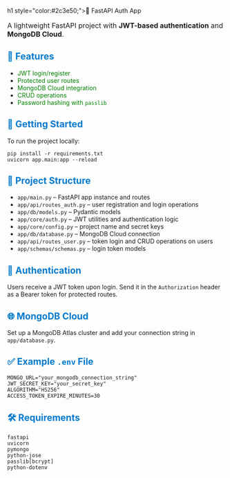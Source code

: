 h1 style="color:#2c3e50;">🚀 FastAPI Auth App</h1>

<p style="font-size:16px;">
A lightweight FastAPI project with <strong>JWT-based authentication</strong> and <strong>MongoDB Cloud</strong>.
</p>

<h2 style="color:#007acc;">📌 Features</h2>
<ul>
  <li><span style="color:green;">JWT login/register</span></li>
  <li><span style="color:green;">Protected user routes</span></li>
  <li><span style="color:green;">MongoDB Cloud integration</span></li>
  <li><span style="color:green;">CRUD operations</span></li>
  <li><span style="color:green;">Password hashing with <code>passlib</code></span></li>
</ul>

<h2 style="color:#007acc;">🚀 Getting Started</h2>
<p>To run the project locally:</p>

<pre>
<code>pip install -r requirements.txt
uvicorn app.main:app --reload</code>
</pre>

<h2 style="color:#007acc;">📁 Project Structure</h2>
<ul>
  <li><code>app/main.py</code> – FastAPI app instance and routes</li>
  <li><code>app/api/routes_auth.py</code> – user registration and login operations</li>
  <li><code>app/db/models.py</code> – Pydantic models</li>
  <li><code>app/core/auth.py</code> – JWT utilities and authentication logic</li>
  <li><code>app/core/config.py</code> – project name and secret keys</li>
  <li><code>app/db/database.py</code> – MongoDB Cloud connection</li>
  <li><code>app/api/routes_user.py</code> – token login and CRUD operations on users</li>
  <li><code>app/schemas/schemas.py</code> – login token models</li>
</ul>

<h2 style="color:#007acc;">🔐 Authentication</h2>
<p>
Users receive a JWT token upon login. Send it in the <code>Authorization</code> header as a Bearer token for protected routes.
</p>

<h2 style="color:#007acc;">🌐 MongoDB Cloud</h2>
<p>
Set up a MongoDB Atlas cluster and add your connection string in <code>app/database.py</code>.
</p>

<h2 style="color:#007acc;">✅ Example <code>.env</code> File</h2>
<pre><code>MONGO_URL="your_mongodb_connection_string"
JWT_SECRET_KEY="your_secret_key"
ALGORITHM="HS256"
ACCESS_TOKEN_EXPIRE_MINUTES=30</code></pre>

<h2 style="color:#007acc;">🛠️ Requirements</h2>
<pre><code>fastapi
uvicorn
pymongo
python-jose
passlib[bcrypt]
python-dotenv</code></pre>
